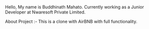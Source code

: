 Hello, 
My name is Buddhinath Mahato.
Currently working as a Junior Developer at Nwaresoft Private Limited.

About Project :- This is a clone with AirBNB with full functionality.
